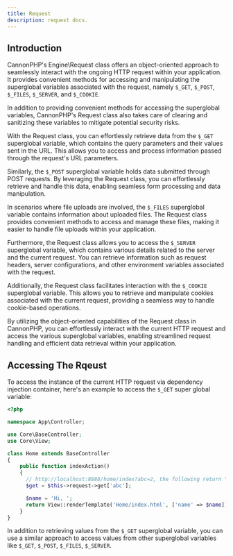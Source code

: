 ```yaml
---
title: Request
description: request docs.
---
```


## Introduction

CannonPHP's Engine\Request class offers an object-oriented approach to seamlessly interact with the ongoing HTTP request within your application. It provides convenient methods for accessing and manipulating the superglobal variables associated with the request, namely `$_GET`, `$_POST`, `$_FILES`, `$_SERVER`, and `$_COOKIE`.

In addition to providing convenient methods for accessing the superglobal variables, CannonPHP's Request class also takes care of clearing and sanitizing these variables to mitigate potential security risks.

With the Request class, you can effortlessly retrieve data from the `$_GET` superglobal variable, which contains the query parameters and their values sent in the URL. This allows you to access and process information passed through the request's URL parameters.

Similarly, the `$_POST` superglobal variable holds data submitted through POST requests. By leveraging the Request class, you can effortlessly retrieve and handle this data, enabling seamless form processing and data manipulation.

In scenarios where file uploads are involved, the `$_FILES` superglobal variable contains information about uploaded files. The Request class provides convenient methods to access and manage these files, making it easier to handle file uploads within your application.

Furthermore, the Request class allows you to access the `$_SERVER` superglobal variable, which contains various details related to the server and the current request. You can retrieve information such as request headers, server configurations, and other environment variables associated with the request.

Additionally, the Request class facilitates interaction with the `$_COOKIE` superglobal variable. This allows you to retrieve and manipulate cookies associated with the current request, providing a seamless way to handle cookie-based operations.

By utilizing the object-oriented capabilities of the Request class in CannonPHP, you can effortlessly interact with the current HTTP request and access the various superglobal variables, enabling streamlined request handling and efficient data retrieval within your application.

## Accessing The Rqeust

To access the instance of the current HTTP request via dependency injection container, here's an example to access the `$_GET` super global variable:

```php
<?php

namespace App\Controller;

use Core\BaseController;
use Core\View;

class Home extends BaseController
{
    public function indexAction()
    {
      // http://localhost:8888/home/index?abc=2, the following return "2"
      $get = $this->request->get['abc'];

      $name = 'Hi, ';
      return View::renderTemplate('Home/index.html', ['name' => $name]);
    }
}
```

In addition to retrieving values from the `$_GET` superglobal variable, you can use a similar approach to access values from other superglobal variables like `$_GET`, `$_POST`, `$_FILES`, `$_SERVER`.
